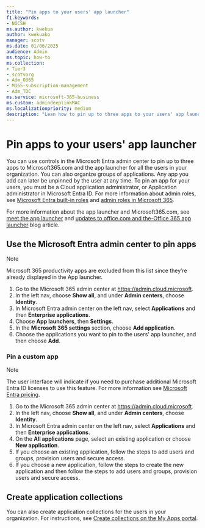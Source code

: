 ```yaml
---
title: "Pin apps to your users' app launcher"
f1.keywords:
- NOCSH
ms.author: kwekua
author: kwekuako
manager: scotv
ms.date: 01/06/2025
audience: Admin
ms.topic: how-to
ms.collection:
- Tier3
- scotvorg 
- Adm_O365
- M365-subscription-management
- Adm_TOC
ms.service: microsoft-365-business
ms.custom: admindeeplinkMAC
ms.localizationpriority: medium
description: "Lean how to pin up to three apps to your users' app launcher."
---
```


# Pin apps to your users' app launcher

You can use controls in the Microsoft Entra admin center to pin up to three apps to Microsoft365.com and the app launcher for all the users in your organization. You can also organize groups of applications. Any app you add can later be unpinned by the user at any time. To pin an app for your users, you must be a Cloud application administrator, or Application administrator in Microsoft Entra ID. For more information about admin roles, see [Microsoft Entra built-in roles](/azure/active-directory/roles/permissions-reference) and [admin roles in Microsoft 365](../add-users/about-admin-roles.md).

For more information about the app launcher and Microsoft365.com, see [meet the app launcher](https://support.microsoft.com/office/79f12104-6fed-442f-96a0-eb089a3f476a) and [updates to office.com and the-Office 365 app launcher](https://techcommunity.microsoft.com/t5/office-365-blog/updates-to-office-com-and-the-office-365-app-launcher/ba-p/1150503) blog article.

<a name='use-the-azure-active-directory-portal-to-pin-apps'></a>

## Use the Microsoft Entra admin center to pin apps

> [!NOTE]
> Microsoft 365 productivity apps are excluded from this list since they’re already displayed in the App launcher.

1. Go to the Microsoft 365 admin center at <a href="https://go.microsoft.com/fwlink/p/?linkid=2024339" target="_blank">https://admin.cloud.microsoft</a>.
2. In the left nav, choose **Show all**, and under **Admin centers**, choose **Identity**.
3. In Microsoft Entra admin center on the left nav, select **Applications** and then **Enterprise applications**.
4. Choose **App launchers**, then **Settings**.
5. In the **Microsoft 365 settings** section, choose **Add application**.
6. Choose the applications you want to pin to the users' app launcher, and then choose **Add**.

### Pin a custom app

> [!NOTE]
> The user interface will indicate if you need to purchase additional Microsoft Entra ID licenses to use this feature. For more information see [Microsoft Entra pricing](https://azure.microsoft.com/pricing/details/active-directory/).

1. Go to the Microsoft 365 admin center at <a href="https://go.microsoft.com/fwlink/p/?linkid=2024339" target="_blank">https://admin.cloud.microsoft</a>.
2. In the left nav, choose **Show all**, and under **Admin centers**, choose **Identity**.
3. In Microsoft Entra admin center on the left nav, select **Applications** and then **Enterprise applications**.
4. On the **All applications** page, select an existing application or choose **New application**.
5. If you choose an existing application, follow the steps to add users and groups, provision users and secure access.
6. If you choose a new application, follow the steps to create the new application and then follow the steps to add users and groups, provision users and secure access.

## Create application collections

You can also create application collections for the users in your organization. For instructions, see [Create collections on the My Apps portal](/azure/active-directory/manage-apps/access-panel-collections).
